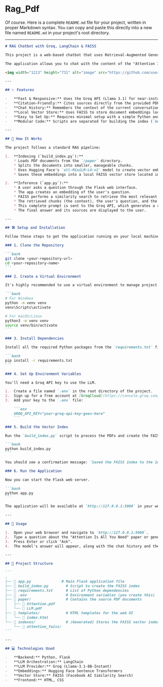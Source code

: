 # Rag_Pdf

Of course. Here is a complete `README.md` file for your project, written in proper Markdown syntax. You can copy and paste this directly into a new file named `README.md` in your project's root directory.

-----

````markdown
# RAG Chatbot with Groq, LangChain & FAISS

This project is a web-based chatbot that uses Retrieval-Augmented Generation (RAG) to answer questions about specific PDF documents. It's built with Python, Flask, LangChain, and powered by the lightning-fast Groq LPU™ Inference Engine for real-time responses.

The application allows you to chat with the content of the "Attention Is All You Need" and a general LLM paper, providing answers with source citations from the documents.

<img width="1213" height="731" alt="image" src="https://github.com/user-attachments/assets/45df4b5a-cd00-40c0-a699-632958c38dd0" />

---

## ✨ Features

-   **Fast & Responsive:** Uses the Groq API (Llama 3.1) for near-instant LLM responses.
-   **Citation-Friendly:** Cites sources directly from the provided PDF documents.
-   **Chat History:** Remembers the context of the current conversation.
-   **Local Vector Store:** Uses FAISS to store document embeddings locally for quick retrieval.
-   **Easy to Set Up:** Requires minimal setup with a simple Python and Flask stack.
-   **Modular Code:** Scripts are separated for building the index (`build_index.py`) and running the web application (`app.py`).

---

## 🚀 How It Works

The project follows a standard RAG pipeline:

1.  **Indexing (`build_index.py`):**
    * Loads PDF documents from the `/paper` directory.
    * Splits the documents into smaller, manageable chunks.
    * Uses Hugging Face's `all-MiniLM-L6-v2` model to create vector embeddings for each chunk.
    * Saves these embeddings into a local FAISS vector store located in the `/indexes` directory. This step only needs to be run once.

2.  **Inference (`app.py`):**
    * A user asks a question through the Flask web interface.
    * The app creates an embedding of the user's question.
    * FAISS performs a similarity search to retrieve the most relevant document chunks from the index.
    * The retrieved chunks (the context), the user's question, and the chat history are passed to a prompt template.
    * This complete prompt is sent to the Groq API, which generates a response based *only* on the provided context.
    * The final answer and its sources are displayed to the user.

---

## 🛠️ Setup and Installation

Follow these steps to get the application running on your local machine.

### 1. Clone the Repository

```bash
git clone <your-repository-url>
cd <your-repository-name>
```

### 2. Create a Virtual Environment

It's highly recommended to use a virtual environment to manage project dependencies.

```bash
# For Windows
python -m venv venv
venv\Scripts\activate

# For macOS/Linux
python3 -m venv venv
source venv/bin/activate
```

### 3. Install Dependencies

Install all the required Python packages from the `requirements.txt` file.

```bash
pip install -r requirements.txt
```

### 4. Set Up Environment Variables

You'll need a Groq API key to use the LLM.

1.  Create a file named `.env` in the root directory of the project.
2.  Sign up for a free account at [GroqCloud](https://console.groq.com/keys) to get your API key.
3.  Add your key to the `.env` file:

    ```env
    GROQ_API_KEY="your-groq-api-key-goes-here"
    ```

### 5. Build the Vector Index

Run the `build_index.py` script to process the PDFs and create the FAISS vector store.

```bash
python build_index.py
```

You should see a confirmation message: `Saved the FAISS index to the indexes/attention_faiss`.

### 6. Run the Application

Now you can start the Flask web server.

```bash
python app.py
```

The application will be available at `http://127.0.0.1:5000` in your web browser.

---

## 💬 Usage

1.  Open your web browser and navigate to `http://127.0.0.1:5000`.
2.  Type a question about the "Attention Is All You Need" paper or general LLM concepts into the input box.
3.  Press Enter or click "Ask".
4.  The model's answer will appear, along with the chat history and the sources it used to generate the response.

---

## 📂 Project Structure

```
.
├── 📄 app.py              # Main Flask application file
├── 📄 build_index.py        # Script to create the FAISS index
├── 📄 requirements.txt      # List of Python dependencies
├── 📄 .env                  # Environment variables (you create this)
├── 📁 paper/                # Contains the source PDF documents
│   ├── 📄 Attention.pdf
│   └── 📄 LLM.pdf
├── 📁 templates/            # HTML templates for the web UI
│   └── 📄 index.html
└── 📁 indexes/              # (Generated) Stores the FAISS vector index
    └── 📁 attention_faiss/
```

---

## 💻 Technologies Used

-   **Backend:** Python, Flask
-   **LLM Orchestration:** LangChain
-   **LLM Provider:** Groq (Llama-3.1-8B-Instant)
-   **Embeddings:** Hugging Face Sentence Transformers
-   **Vector Store:** FAISS (Facebook AI Similarity Search)
-   **Frontend:** HTML, CSS
````
